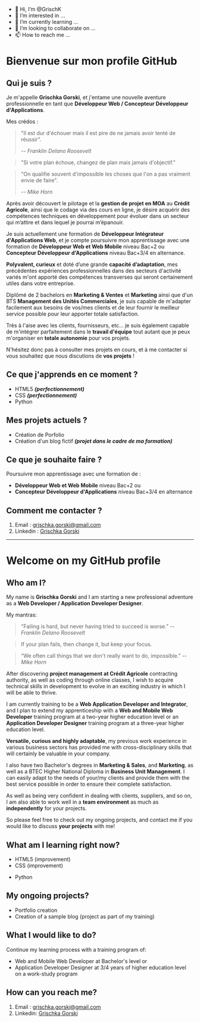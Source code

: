 - 👋 Hi, I’m @GrischK
- 👀 I’m interested in ...
- 🌱 I’m currently learning ...
- 💞️ I’m looking to collaborate on ...
- 📫 How to reach me ...

<!---
GrischK/GrischK is a ✨ special ✨ repository because its `README.md` (this file) appears on your GitHub profile.
You can click the Preview link to take a look at your changes.
--->

# Bienvenue sur mon profile GitHub

## Qui je suis ?
Je m'appelle **Grischka Gorski**, et j'entame une nouvelle aventure professionnelle en tant que **Développeur Web / Concepteur Développeur d'Applications**.

Mes crédos : 

> "Il est dur d'échouer mais il est pire de ne jamais avoir tenté de réussir".
> 
> -- <cite>Franklin Delano Roosevelt</cite>

> "Si votre plan échoue, changez de plan mais jamais d'objectif."

> "On qualifie souvent d'impossible les choses que l'on a pas vraiment envie de faire".
>
> -- <cite>Mike Horn</cite>

Après avoir découvert le pilotage et la **gestion de projet en MOA** au **Crédit Agricole**, ainsi que le codage via des cours en ligne, je désire acquérir des compétences techniques en développement pour évoluer dans un secteur qui m’attire et dans lequel je pourrai m’épanouir. 

Je suis actuellement une formation de **Développeur Intégrateur d'Applications Web**, et je compte poursuivre mon apprentissage avec une formation de **Développeur Web et Web Mobile** niveau Bac+2 ou **Concepteur Développeur d'Applications** niveau Bac+3/4 en alternance.

**Polyvalent, curieux** et doté d’une grande **capacité d’adaptation**, mes précédentes expériences professionnelles dans des secteurs d'activité variés m'ont apporté des compétences transverses qui seront certainement utiles dans votre entreprise.

Diplômé de 2 bachelors en **Marketing & Ventes** et **Marketing** ainsi que d'un BTS **Management des Unités Commerciales**, je suis capable de m'adapter facilement aux besoins de vos/mes clients et de leur fournir le meilleur service possible pour leur apporter totale satisfaction.

Très à l'aise avec les clients, fournisseurs, etc... je suis également capable de m'intégrer parfaitement dans le **travail d'équipe** tout autant que je peux m'organiser en **totale autonomie** pour vos projets. 

N'hésitez donc pas à consulter mes projets en cours, et à me contacter si vous souhaitez que nous discutions de **vos projets** !

## Ce que j'apprends en ce moment ?
- HTML5 ***(perfectionnement)***
- CSS ***(perfectionnement)***
- Python

## Mes projets actuels ? 
- Création de Porfolio
- Création d'un blog fictif ***(projet dans le cadre de ma formation)***

## Ce que je souhaite faire ?

Poursuivre mon apprentissage avec une formation de :
- **Développeur Web et Web Mobile** niveau Bac+2 
ou 
- **Concepteur Développeur d'Applications** niveau Bac+3/4 en alternance

## Comment me contacter ?
1. Email : <grischka.gorski@gmail.com>
2. Linkedin : [Grischka Gorski](www.linkedin.com/in/grischka-gorski-gg)

************************************************************************************************************************************************


# Welcome on my GitHub profile

## Who am I?
My name is **Grischka Gorski** and I am starting a new professional adventure as a **Web Developer / Application Developer Designer**.

My mantras:
> "Failing is hard, but never having tried to succeed is worse.” 
> -- <cite>Franklin Delano Roosevelt</cite>

>If your plan fails, then change it, but keep your focus.

>“We often call things that we don't really want to do, impossible.” 
> -- <cite>Mike Horn</cite>

After discovering **project management at Crédit Agricole** contracting authority, as well as coding through online classes, I wish to acquire technical skills in development to evolve in an exciting industry in which I will be able to thrive.

I am currently training to be a **Web Application Developer and Integrator**, and I plan to extend my apprenticeship with a **Web and Mobile Web Developer** training program at a two-year higher education level or an **Application Developer Designer** training program at a three-year higher education level.

**Versatile, curious and highly adaptable**, my previous work experience in various business sectors has provided me with cross-disciplinary skills that will certainly be valuable in your company.

I also have two Bachelor's degrees in **Marketing & Sales**, and **Marketing**, as well as a BTEC Higher National Diploma in **Business Unit Management**. I can easily adapt to the needs of your/my clients and provide them with the best service possible in order to ensure their complete satisfaction.

As well as being very confident in dealing with clients, suppliers, and so on, I am also able to work well in a **team environment** as much as **independently** for your projects.

So please feel free to check out my ongoing projects, and contact me if you would like to discuss **your projects** with me!

## What am I learning right now?
- HTML5 (improvement)
- CSS (improvement)
+ Python

## My ongoing projects?
- Portfolio creation
- Creation of a sample blog (project as part of my training)

## What I would like to do?
Continue my learning process with a training program of:

- Web and Mobile Web Developer at Bachelor&#39;s level or
- Application Developer Designer at 3/4 years of higher education level on a work-study program

## How can you reach me?
1. Email : <grischka.gorski@gmail.com>
2. Linkedin: [Grischka Gorski](www.linkedin.com/in/grischka-gorski-gg)
